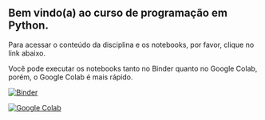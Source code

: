 ## Bem vindo(a) ao curso de programação em Python.

Para acessar o conteúdo da disciplina e os notebooks, por favor, clique no link abaixo.

Você pode executar os notebooks tanto no Binder quanto no Google Colab, porém, o Google Colab é mais rápido.

[![Binder](https://mybinder.org/badge_logo.svg)](https://mybinder.org/v2/gh/zz4fap/python-programming/master?filepath=notebooks%2FTema00_Conteudo.ipynb)

[![Google Colab](https://badgen.net/badge/Launch/on%20Google%20Colab/blue?icon=terminal)](https://colab.research.google.com/github/zz4fap/python-programming/blob/master/notebooks/Tema00_Conteudo.ipynb)

